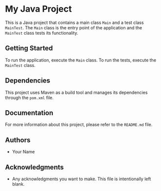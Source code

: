 # My Java Project

This is a Java project that contains a main class `Main` and a test class `MainTest`. The `Main` class is the entry point of the application and the `MainTest` class tests its functionality.

## Getting Started

To run the application, execute the `Main` class. To run the tests, execute the `MainTest` class.

## Dependencies

This project uses Maven as a build tool and manages its dependencies through the `pom.xml` file.

## Documentation

For more information about this project, please refer to the `README.md` file.

## Authors

- Your Name

## Acknowledgments

- Any acknowledgments you want to make. This file is intentionally left blank.